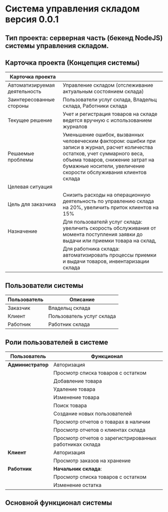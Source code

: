 # Система управления складом версия 0.0.1
## Тип проекта: серверная часть (бекенд NodeJS) системы управления складом.  

## Карточка проекта (Концепция системы)

| Карточка проекта              |                                                                                                                                                                                                                                          |
|-------------------------------|------------------------------------------------------------------------------------------------------------------------------------------------------------------------------------------------------------------------------------------|
| Автоматизируемая деятельность | Управление складом (отслеживание актуальным состоянием склада)                                                                                                                                                                           |
| Заинтересованные стороны      | Пользователи услуг склада, Владельц склада, Работники склада                                                                                                                                                                             |
| Текущее решение               | Учет и регистрация товаров на складе ведется вручную с использованием журналов                                                                                                                                                           |
| Решаемые проблемы             | Уменьшение ошибок, вызванных человеческим фактором: ошибки при записи в журнал, расчет количества остатков, учет суммарного веса, объема товаров, снижение затрат на бумажные носители, увеличение скорости обслуживания клиентов склада |
| Целевая ситуация              |                                                                                                                                                                                                                                          |
| Цель для заказчика            | Снизить расходы на операционную деятельность по управлению склада на 20%, увеличить приток клиентов на 15%                                                                                                                               |
| Назначение                    | Для пользователй услуг склада: увеличить скорость обслуживания от момента поступления заявки до выдачи или приемки товара на склад,                                                                                                      |
|                               | Для работника склада: автоматизировать процессы приемки и выдачи товаров, инвентаризации склада                                                                                                                                          |

## Пользователи системы

|               Пользователь         | Описание  |
|------------------------------------|---|
| Заказчик          | Владельц склада   |
| Клиент  | Пользователь услуг склада  |
| Работник           | Работник склада   |

## Роли пользователей в системе

|               Пользователь         | Функционал  |
|------------------------------------|---|
| **Администратор**          | Авторизация   |
|   | Просмотр списка товаров с остатком    |
|            |  Добавление товара |
|            |  Удаление товара |
|            |  Изменение товара |
|            |  Поиск товара |
|            |  Создание новых пользователей |
|            |  Просмотр отчетов о товарах в наличии |
|            |  Просмотр отчетов о клиентах склада |
|            |  Просмотр отчетов о зарегистрированных работниках склада |
| **Клиент**     |  Авторизация |
|            |  Просмотр заказов на хранение|
| **Работник** |  **Начальник склада**: |
|            |  Просмотр списка товаров с остатком  |
|            |  Изменение остатка|


## Основной функционал системы

